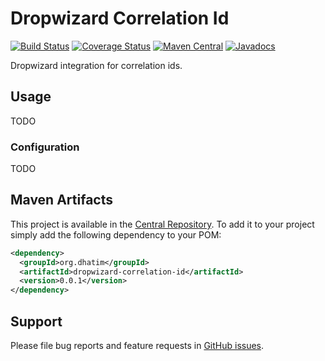 # Dropwizard Correlation Id

[![Build Status](https://travis-ci.org/dhatim/dropwizard-correlation-id.png?branch=master)](https://travis-ci.org/dhatim/dropwizard-correlation-id)
[![Coverage Status](https://coveralls.io/repos/github/dhatim/dropwizard-correlation-id/badge.svg?branch=master)](https://coveralls.io/github/dhatim/dropwizard-correlation-id?branch=master)
[![Maven Central](https://maven-badges.herokuapp.com/maven-central/org.dhatim/dropwizard-correlation-id/badge.svg)](https://maven-badges.herokuapp.com/maven-central/org.dhatim/dropwizard-correlation-id)
[![Javadocs](http://www.javadoc.io/badge/org.dhatim/dropwizard-correlation-id.svg)](http://www.javadoc.io/doc/org.dhatim/dropwizard-correlation-id)

Dropwizard integration for correlation ids.

## Usage

TODO

### Configuration

TODO

## Maven Artifacts

This project is available in the [Central Repository](http://search.maven.org/#search%7Cgav%7C1%7Cg%3A%22org.dhatim%22%20AND%20a%3A%22dropwizard-correlation-id%22). To add it to your project simply add the following dependency to your POM:

```xml
<dependency>
  <groupId>org.dhatim</groupId>
  <artifactId>dropwizard-correlation-id</artifactId>
  <version>0.0.1</version>
</dependency>
```

## Support

Please file bug reports and feature requests in [GitHub issues](https://github.com/dhatim/dropwizard-correlation-id/issues).
